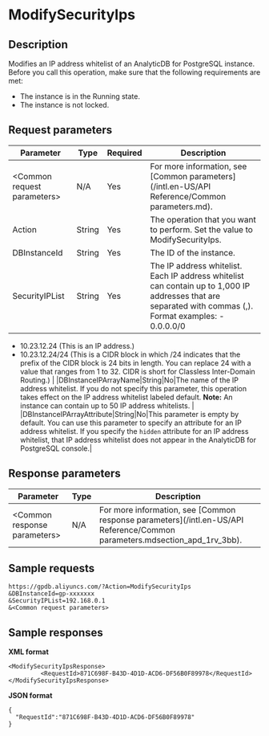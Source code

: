 # ModifySecurityIps

## Description

Modifies an IP address whitelist of an AnalyticDB for PostgreSQL instance. Before you call this operation, make sure that the following requirements are met:

-   The instance is in the Running state.
-   The instance is not locked.

## Request parameters

|Parameter|Type|Required|Description|
|---------|----|--------|-----------|
|<Common request parameters\>|N/A|Yes|For more information, see [Common parameters](/intl.en-US/API Reference/Common parameters.md).|
|Action|String|Yes|The operation that you want to perform. Set the value to ModifySecurityIps.|
|DBInstanceId|String|Yes|The ID of the instance.|
|SecurityIPList|String|Yes|The IP address whitelist. Each IP address whitelist can contain up to 1,000 IP addresses that are separated with commas \(,\). Format examples: -   0.0.0.0/0
-   10.23.12.24 \(This is an IP address.\)
-   10.23.12.24/24 \(This is a CIDR block in which /24 indicates that the prefix of the CIDR block is 24 bits in length. You can replace 24 with a value that ranges from 1 to 32. CIDR is short for Classless Inter-Domain Routing.\) |
|DBInstanceIPArrayName|String|No|The name of the IP address whitelist. If you do not specify this parameter, this operation takes effect on the IP address whitelist labeled default. **Note:** An instance can contain up to 50 IP address whitelists. |
|DBInstanceIPArrayAttribute|String|No|This parameter is empty by default. You can use this parameter to specify an attribute for an IP address whitelist. If you specify the `hidden` attribute for an IP address whitelist, that IP address whitelist does not appear in the AnalyticDB for PostgreSQL console.|

## Response parameters

|Parameter|Type|Description|
|---------|----|-----------|
|<Common response parameters\>|N/A|For more information, see [Common response parameters](/intl.en-US/API Reference/Common parameters.mdsection_apd_1rv_3bb).|

## Sample requests

```
https://gpdb.aliyuncs.com/?Action=ModifySecurityIps
&DBInstanceId=gp-xxxxxxx
&SecurityIPList=192.168.0.1
&<Common request parameters>
```

## Sample responses

**XML format**

```
<ModifySecurityIpsResponse>
         <RequestId>871C698F-B43D-4D1D-ACD6-DF56B0F89978</RequestId>
</ModifySecurityIpsResponse>
```

**JSON format**

```
{
  "RequestId":"871C698F-B43D-4D1D-ACD6-DF56B0F89978"
}
```

